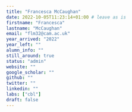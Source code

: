 ```yaml
---
title: "Francesca McCaughan"
date: 2022-10-05T11:23:14+01:00 # leave as is
firstname: "Francesca"
lastname: "McCaughan"
email: "flm32@cam.ac.uk"
year_arrived: "2022"
year_left: ""
alumn_info: ""
still_around: true
status: "admin"
website: ""
google_scholar: ""
github: ""
twitter: ""
linkedin: ""
labs: ["cbl"]
draft: false
---
```


<!-- Use the space below for the biography, in Markdown format. This is what will be displayed on the person's page, where you land upon clicking on the person's picture in the "People" list -->


